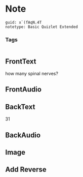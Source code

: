 # Note
```
guid: x`(fAqN.4T
notetype: Basic Quizlet Extended
```

### Tags
```
```

## FrontText
how many spinal nerves?

## FrontAudio


## BackText
31

## BackAudio


## Image


## Add Reverse

